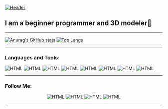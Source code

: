 [![Header](https://github.com/AlexanderLukash/AlexanderLukash/blob/main/assets/logo.png)](https://www.youtube.com/channel/UCOQwnxeAxfFTbEz6qdVFkrA)

## **I am a beginner programmer and 3D modeler:wave:**
---

[![Anurag's GitHub stats](https://github-readme-stats.vercel.app/api?username=AlexanderLukash&show_icons=true&theme=dark)](https://github.com/anuraghazra/github-readme-stats) [![Top Langs](https://github-readme-stats.vercel.app/api/top-langs/?username=anuraghazra&layout=compact&langs_count=8&theme=dark&card_width=285)](https://github.com/anuraghazra/github-readme-stats)

---

### **Languages and Tools:**

![HTML](https://img.shields.io/badge/-HTML-070404?style=for-the-badge&logo=HTML5)
![HTML](https://img.shields.io/badge/-CSS-070404?style=for-the-badge&logo=css3&logoColor=2965f1)
![HTML](https://img.shields.io/badge/-Python-070404?style=for-the-badge&logo=python&logoColor=3772a2)
![HTML](https://img.shields.io/badge/-framework-070404?style=for-the-badge&logo=.net&logoColor=)
![HTML](https://img.shields.io/badge/-3dsmax-070404?style=for-the-badge&logo=Autodesk&logoColor=)
![HTML](https://img.shields.io/badge/-blender-070404?style=for-the-badge&logo=blender&logoColor=orenge)
![HTML](https://img.shields.io/badge/-Vscode-070404?style=for-the-badge&logo=VisualStudioCode&logoColor=blue)
![HTML](https://img.shields.io/badge/-pycharm-070404?style=for-the-badge&logo=PyCharm&logoColor=green)

---

### Follow Me:
<center> 

[![HTML](https://img.shields.io/badge/-youtube-070404?style=for-the-badge&logo=youtube&logoColor=red)](https://www.youtube.com/channel/UCOQwnxeAxfFTbEz6qdVFkrA)
![HTML](https://img.shields.io/badge/-Instagram-070404?style=for-the-badge&logo=Instagram&logoColor=)
![HTML](https://img.shields.io/badge/-telegram-070404?style=for-the-badge&logo=telegram&logoColor=3772a2)
![HTML](https://img.shields.io/badge/-discord-070404?style=for-the-badge&logo=discord&logoColor=)

</center>

---